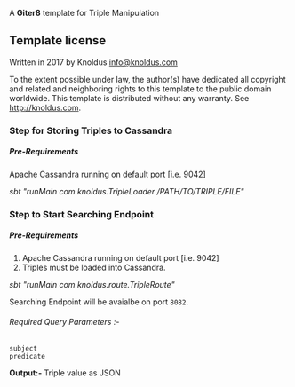 A **Giter8** template for Triple Manipulation

Template license
----------------
Written in 2017 by Knoldus info@knoldus.com

To the extent possible under law, the author(s) have dedicated all copyright and related
and neighboring rights to this template to the public domain worldwide.
This template is distributed without any warranty. See <http://knoldus.com>.

### Step for Storing Triples to Cassandra
##### Pre-Requirements
Apache Cassandra running on default port [i.e. 9042]

*sbt "runMain com.knoldus.TripleLoader /PATH/TO/TRIPLE/FILE"*

### Step to Start Searching Endpoint

##### Pre-Requirements
1. Apache Cassandra running on default port [i.e. 9042]
2. Triples must be loaded into Cassandra.

*sbt "runMain com.knoldus.route.TripleRoute"*

Searching Endpoint will be avaialbe on port `8082`.
###### Required Query Parameters :- 
    
    subject
    predicate
    
**Output:-** Triple value as JSON
